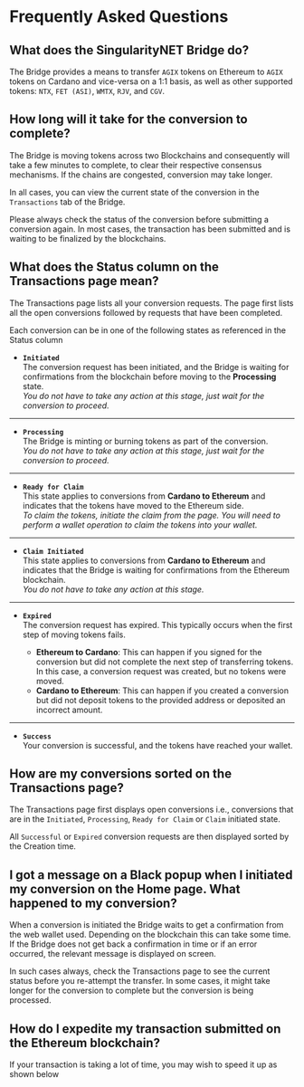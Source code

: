 # Frequently Asked Questions

## What does the SingularityNET Bridge do?

The Bridge provides a means to transfer `AGIX` tokens on Ethereum to `AGIX` tokens on Cardano and vice-versa on a 1:1 basis, as well as other supported tokens: `NTX`, `FET (ASI)`, `WMTX`, `RJV`, and `CGV`.

## How long will it take for the conversion to complete?

The Bridge is moving tokens across two Blockchains and consequently will take a few minutes to complete, to clear their respective consensus mechanisms. If the chains are congested, conversion may take longer.

In all cases, you can view the current state of the conversion in the `Transactions` tab of the Bridge.

Please always check the status of the conversion before submitting a conversion again. In most cases, the transaction has been submitted and is waiting to be finalized by the blockchains.

## What does the Status column on the Transactions page mean?

The Transactions page lists all your conversion requests. The page first lists all the open conversions followed by requests that have been completed.

Each conversion can be in one of the following states as referenced in the Status column

- **`Initiated`**  
  The conversion request has been initiated, and the Bridge is waiting for confirmations from the blockchain before moving to the **Processing** state.  
  _You do not have to take any action at this stage, just wait for the conversion to proceed._

---

- **`Processing`**  
  The Bridge is minting or burning tokens as part of the conversion.  
  _You do not have to take any action at this stage, just wait for the conversion to proceed._

---

- **`Ready for Claim`**  
  This state applies to conversions from **Cardano to Ethereum** and indicates that the tokens have moved to the Ethereum side.  
  _To claim the tokens, initiate the claim from the page. You will need to perform a wallet operation to claim the tokens into your wallet._

---

- **`Claim Initiated`**  
  This state applies to conversions from **Cardano to Ethereum** and indicates that the Bridge is waiting for confirmations from the Ethereum blockchain.  
  _You do not have to take any action at this stage._

---

- **`Expired`**  
  The conversion request has expired. This typically occurs when the first step of moving tokens fails.  

  - **Ethereum to Cardano**: This can happen if you signed for the conversion but did not complete the next step of transferring tokens. In this case, a conversion request was created, but no tokens were moved.  
  - **Cardano to Ethereum**: This can happen if you created a conversion but did not deposit tokens to the provided address or deposited an incorrect amount.

---

- **`Success`**  
  Your conversion is successful, and the tokens have reached your wallet.

## How are my conversions sorted on the Transactions page?

The Transactions page first displays open conversions i.e., conversions that are in the `Initiated`, `Processing`, `Ready for Claim` or `Claim` initiated state.

All `Successful` or `Expired` conversion requests are then displayed sorted by the Creation time.

## I got a message on a Black popup when I initiated my conversion on the Home page. What happened to my conversion?

When a conversion is initiated the Bridge waits to get a confirmation from the web wallet used. Depending on the blockchain this can take some time. If the Bridge does not get back a confirmation in time or if an error occurred, the relevant message is displayed on screen. 

In such cases always, check the Transactions page to see the current status before you re-attempt the transfer. In some cases, it might take longer for the conversion to complete but the conversion is being processed.

## How do I expedite my transaction submitted on the Ethereum blockchain?

If your transaction is taking a lot of time, you may wish to speed it up as shown below 

<ImageViewer src="/assets/images/products/Bridge/faq.webp" alt="faq"/>